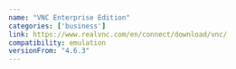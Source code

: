 ```yaml
---
name: "VNC Enterprise Edition"
categories: ['business']
link: https://www.realvnc.com/en/connect/download/vnc/
compatibility: emulation
versionFrom: "4.6.3"
---
```


